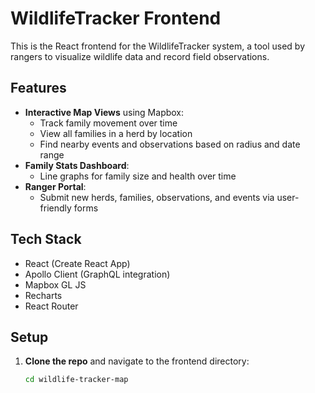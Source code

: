 # WildlifeTracker Frontend

This is the React frontend for the WildlifeTracker system, a tool used by rangers to visualize wildlife data and record field observations.

## Features

- **Interactive Map Views** using Mapbox:
  - Track family movement over time
  - View all families in a herd by location
  - Find nearby events and observations based on radius and date range
- **Family Stats Dashboard**:
  - Line graphs for family size and health over time
- **Ranger Portal**:
  - Submit new herds, families, observations, and events via user-friendly forms

## Tech Stack

- React (Create React App)
- Apollo Client (GraphQL integration)
- Mapbox GL JS
- Recharts
- React Router

## Setup

1. **Clone the repo** and navigate to the frontend directory:
   ```bash
   cd wildlife-tracker-map